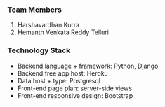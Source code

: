 
### Team Members
1. Harshavardhan Kurra
2. Hemanth Venkata Reddy Telluri


### Technology Stack
- Backend language + framework: Python, Django
- Backend free app host: Heroku
- Data host + type: Postgresql
- Front-end page plan: server-side views
- Front-end responsive design: Bootstrap